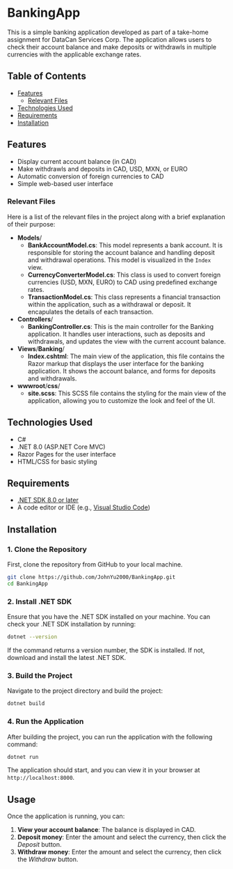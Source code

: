 # BankingApp
This is a simple banking application developed as part of a take-home assignment for DataCan Services Corp. The application allows users to check their account balance and make deposits or withdrawls in multiple currencies with the applicable exchange rates.

## Table of Contents

- [Features](#Features)
    - [Relevant Files](#relevant-files)
- [Technologies Used](#technologies-used)
- [Requirements](#requirements)
- [Installation](#installation)

## Features
- Display current account balance (in CAD)
- Make withdrawls and deposits in CAD, USD, MXN, or EURO
- Automatic conversion of foreign currencies to CAD
- Simple web-based user interface

### Relevant Files

Here is a list of the relevant files in the project along with a brief explanation of their purpose:

- **Models**/
    - **BankAccountModel.cs**: This model represents a bank account. It is responsible for storing the account balance and handling deposit and withdrawal operations. This model is visualized in the `Index` view.
    - **CurrencyConverterModel.cs**: This class is used to convert foreign currencies (USD, MXN, EURO) to CAD using predefined exchange rates.
    - **TransactionModel.cs**: This class represents a financial transaction within the application, such as a withdrawal or deposit. It encapulates the details of each transaction.
- **Controllers**/
    - **BankingController.cs**: This is the main controller for the Banking application. It handles user interactions, such as deposits and withdrawals, and updates the view with the current account balance.
- **Views**/**Banking**/
    - **Index.cshtml**: The main view of the application, this file contains the Razor markup that displays the user interface for the banking application. It shows the account balance, and forms for deposits and withdrawals.
- **wwwroot**/**css**/
    - **site.scss**: This SCSS file contains the styling for the main view of the application, allowing you to customize the look and feel of the UI.

## Technologies Used
- C#
- .NET 8.0 (ASP.NET Core MVC)
- Razor Pages for the user interface
- HTML/CSS for basic styling

## Requirements
- [.NET SDK 8.0 or later](https://dotnet.microsoft.com/en-us/download/dotnet/8.0)
- A code editor or IDE (e.g., [Visual Studio Code](https://code.visualstudio.com/download))

## Installation

### 1. Clone the Repository

First, clone the repository from GitHub to your local machine.

```bash
git clone https://github.com/JohnYu2000/BankingApp.git
cd BankingApp
```

### 2. Install .NET SDK

Ensure that you have the .NET SDK installed on your machine. You can check your .NET SDK installation by running:

```bash
dotnet --version
```

If the command returns a version number, the SDK is installed. If not, download and install the latest .NET SDK.

### 3. Build the Project

Navigate to the project directory and build the project:

```bash
dotnet build
```

### 4. Run the Application

After building the project, you can run the application with the following command:
```bash
dotnet run
```

The application should start, and you can view it in your browser at `http://localhost:8000`.

## Usage

Once the application is running, you can:

1. **View your account balance**: The balance is displayed in CAD.
2. **Deposit money**: Enter the amount and select the currency, then click the _Deposit_ button.
3. **Withdraw money**: Enter the amount and select the currency, then click the _Withdraw_ button.
